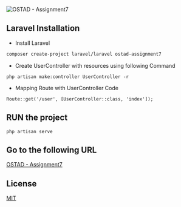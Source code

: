 ![OSTAD - Assignment7](https://cdn.ostad.app/public/upload/2023-10-17T07-14-50.690Z-Logo-new.png)

## Laravel Installation

- Install Laravel

```bash
composer create-project laravel/laravel ostad-assignment7
```

- Create UserController with resources using following Command

```
php artisan make:controller UserController -r
```

- Mapping Route with UserController
Code
```
Route::get('/user', [UserController::class, 'index']);
```


## RUN the project
```
php artisan serve
```
## Go to the following URL
[OSTAD - Assignment7](http://localhost:8000/user)

## License
[MIT](https://choosealicense.com/licenses/mit/)